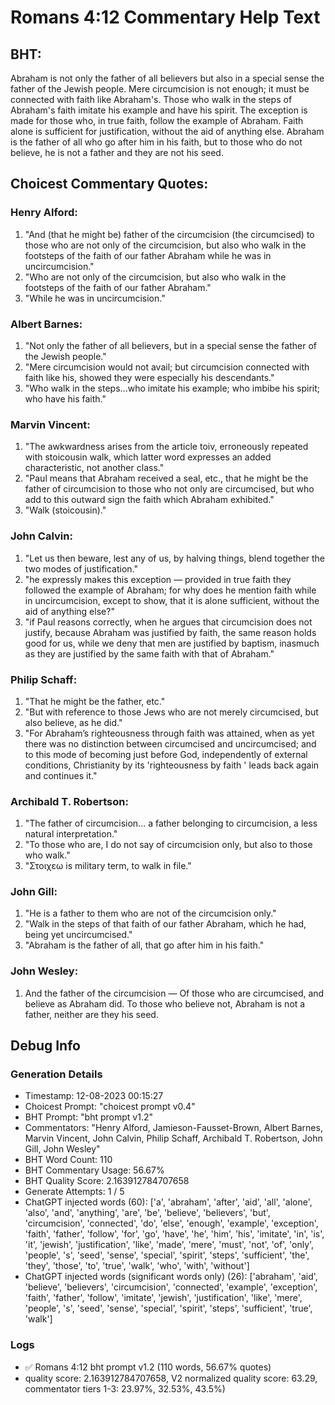 # Romans 4:12 Commentary Help Text

## BHT:
Abraham is not only the father of all believers but also in a special sense the father of the Jewish people. Mere circumcision is not enough; it must be connected with faith like Abraham's. Those who walk in the steps of Abraham's faith imitate his example and have his spirit. The exception is made for those who, in true faith, follow the example of Abraham. Faith alone is sufficient for justification, without the aid of anything else. Abraham is the father of all who go after him in his faith, but to those who do not believe, he is not a father and they are not his seed.

## Choicest Commentary Quotes:
### Henry Alford:
1. "And (that he might be) father of the circumcision (the circumcised) to those who are not only of the circumcision, but also who walk in the footsteps of the faith of our father Abraham while he was in uncircumcision."
2. "Who are not only of the circumcision, but also who walk in the footsteps of the faith of our father Abraham."
3. "While he was in uncircumcision."

### Albert Barnes:
1. "Not only the father of all believers, but in a special sense the father of the Jewish people."
2. "Mere circumcision would not avail; but circumcision connected with faith like his, showed they were especially his descendants."
3. "Who walk in the steps...who imitate his example; who imbibe his spirit; who have his faith."

### Marvin Vincent:
1. "The awkwardness arises from the article toiv, erroneously repeated with stoicousin walk, which latter word expresses an added characteristic, not another class."
2. "Paul means that Abraham received a seal, etc., that he might be the father of circumcision to those who not only are circumcised, but who add to this outward sign the faith which Abraham exhibited."
3. "Walk (stoicousin)."

### John Calvin:
1. "Let us then beware, lest any of us, by halving things, blend together the two modes of justification."
2. "he expressly makes this exception — provided in true faith they followed the example of Abraham; for why does he mention faith while in uncircumcision, except to show, that it is alone sufficient, without the aid of anything else?"
3. "if Paul reasons correctly, when he argues that circumcision does not justify, because Abraham was justified by faith, the same reason holds good for us, while we deny that men are justified by baptism, inasmuch as they are justified by the same faith with that of Abraham."

### Philip Schaff:
1. "That he might be the father, etc."
2. "But with reference to those Jews who are not merely circumcised, but also believe, as he did."
3. "For Abraham’s righteousness through faith was attained, when as yet there was no distinction between circumcised and uncircumcised; and to this mode of becoming just before God, independently of external conditions, Christianity by its 'righteousness by faith ' leads back again and continues it."

### Archibald T. Robertson:
1. "The father of circumcision... a father belonging to circumcision, a less natural interpretation."
2. "To those who are, I do not say of circumcision only, but also to those who walk."
3. "Στοιχεω is military term, to walk in file."

### John Gill:
1. "He is a father to them who are not of the circumcision only."
2. "Walk in the steps of that faith of our father Abraham, which he had, being yet uncircumcised."
3. "Abraham is the father of all, that go after him in his faith."

### John Wesley:
1. And the father of the circumcision — Of those who are circumcised, and believe as Abraham did. To those who believe not, Abraham is not a father, neither are they his seed.



## Debug Info
### Generation Details
- Timestamp: 12-08-2023 00:15:27
- Choicest Prompt: "choicest prompt v0.4"
- BHT Prompt: "bht prompt v1.2"
- Commentators: "Henry Alford, Jamieson-Fausset-Brown, Albert Barnes, Marvin Vincent, John Calvin, Philip Schaff, Archibald T. Robertson, John Gill, John Wesley"
- BHT Word Count: 110
- BHT Commentary Usage: 56.67%
- BHT Quality Score: 2.163912784707658
- Generate Attempts: 1 / 5
- ChatGPT injected words (60):
	['a', 'abraham', 'after', 'aid', 'all', 'alone', 'also', 'and', 'anything', 'are', 'be', 'believe', 'believers', 'but', 'circumcision', 'connected', 'do', 'else', 'enough', 'example', 'exception', 'faith', 'father', 'follow', 'for', 'go', 'have', 'he', 'him', 'his', 'imitate', 'in', 'is', 'it', 'jewish', 'justification', 'like', 'made', 'mere', 'must', 'not', 'of', 'only', 'people', 's', 'seed', 'sense', 'special', 'spirit', 'steps', 'sufficient', 'the', 'they', 'those', 'to', 'true', 'walk', 'who', 'with', 'without']
- ChatGPT injected words (significant words only) (26):
	['abraham', 'aid', 'believe', 'believers', 'circumcision', 'connected', 'example', 'exception', 'faith', 'father', 'follow', 'imitate', 'jewish', 'justification', 'like', 'mere', 'people', 's', 'seed', 'sense', 'special', 'spirit', 'steps', 'sufficient', 'true', 'walk']

### Logs
- ✅ Romans 4:12 bht prompt v1.2 (110 words, 56.67% quotes)
- quality score: 2.163912784707658, V2 normalized quality score: 63.29, commentator tiers 1-3: 23.97%, 32.53%, 43.5%)